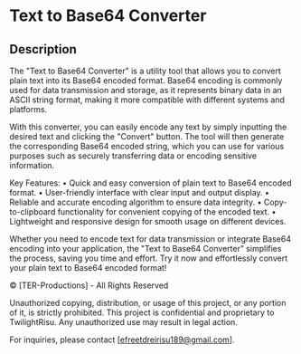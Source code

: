 # Text to Base64 Converter

## Description 
The "Text to Base64 Converter" is a utility tool that allows you to convert plain text into its Base64 encoded format. Base64 encoding is commonly used for data transmission and storage, as it represents binary data in an ASCII string format, making it more compatible with different systems and platforms.

With this converter, you can easily encode any text by simply inputting the desired text and clicking the "Convert" button. The tool will then generate the corresponding Base64 encoded string, which you can use for various purposes such as securely transferring data or encoding sensitive information.

Key Features:
• Quick and easy conversion of plain text to Base64 encoded format.
• User-friendly interface with clear input and output display.
• Reliable and accurate encoding algorithm to ensure data integrity.
• Copy-to-clipboard functionality for convenient copying of the encoded text.
• Lightweight and responsive design for smooth usage on different devices.

Whether you need to encode text for data transmission or integrate Base64 encoding into your application, the "Text to Base64 Converter" simplifies the process, saving you time and effort. Try it now and effortlessly convert your plain text to Base64 encoded format!

© [TER-Productions] - All Rights Reserved

Unauthorized copying, distribution, or usage of this project, or any portion of it, is strictly prohibited. This project is confidential and proprietary to TwilightRisu. Any unauthorized use may result in legal action.

For inquiries, please contact [efreetdreirisu189@gmail.com].
